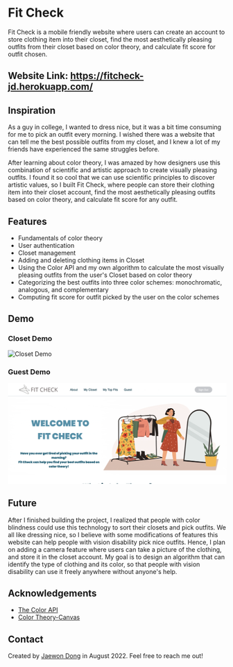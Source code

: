 # Fit Check

Fit Check is a mobile friendly website where users can create an account to store clothing item into their closet,
find the most aesthetically pleasing outfits from their closet based on color theory, and calculate fit score for outfit chosen.

## Website Link: https://fitcheck-jd.herokuapp.com/

## Inspiration
As a guy in college, I wanted to dress nice, but it was a bit time consuming for me to pick an outfit every morning. 
I wished there was a website that can tell me the best possible outfits from my closet, and I knew a lot of my friends have experienced the same struggles before.

After learning about color theory, I was amazed by how designers use this combination of scientific and artistic approach to create visually pleasing outfits.
I found it so cool that we can use scientific principles to discover artistic values, 
so I built Fit Check, where people can store their clothing item into their closet account, find the most aesthetically pleasing outfits based on color theory, and calculate fit score for any outfit.

## Features
- Fundamentals of color theory
- User authentication
- Closet management
- Adding and deleting clothing items in Closet
- Using the Color API and my own algorithm to calculate the most visually pleasing outfits from the user's Closet based on color theory
- Categorizing the best outfits into three color schemes: monochromatic, analogous, and complementary
- Computing fit score for outfit picked by the user on the color schemes

## Demo

### Closet Demo
![Closet Demo](https://github.com/jaewondong/fit-check/blob/main/demo/closetDemo.gif)

### Guest Demo
![Guest Demo](https://github.com/jaewondong/fit-check/blob/main/demo/guestDemo2.gif)

## Future
After I finished building the project, I realized that people with color blindness could use this technology to sort their closets and pick outfits.
We all like dressing nice, so I believe with some modifications of features
this website can help people with vision disability pick nice outfits.
Hence, I plan on adding a camera feature where users can take a picture of the clothing, and store it in the closet account. My goal is to design an 
algorithm that can identify the type of clothing and its color, so that people with vision disability can use it freely anywhere without anyone's help.

## Acknowledgements
 - [The Color API](https://github.com/andjosh/thecolorapi)
 - [Color Theory-Canvas](https://www.canva.com/colors/color-wheel/)

## Contact

Created by [Jaewon Dong](https://www.linkedin.com/in/jaewondong/) in August 2022.
Feel free to reach me out!
